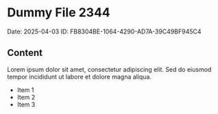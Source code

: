 # Dummy File 2344

Date: 2025-04-03
ID: FB8304BE-1064-4290-AD7A-39C49BF945C4

## Content

Lorem ipsum dolor sit amet, consectetur adipiscing elit.
Sed do eiusmod tempor incididunt ut labore et dolore magna aliqua.

* Item 1
* Item 2
* Item 3
